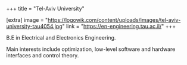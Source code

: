 +++
title = "Tel-Aviv University"

[extra]
image = "https://logowik.com/content/uploads/images/tel-aviv-university-tau4054.jpg"
link = "https://en-engineering.tau.ac.il/"
+++

B.E in Electrical and Electronics Engineering.

Main interests include optimization, low-level software and hardware interfaces and control theory.